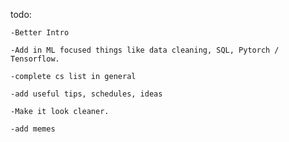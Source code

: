 todo:
    
    -Better Intro
    
    -Add in ML focused things like data cleaning, SQL, Pytorch / Tensorflow. 
    
    -complete cs list in general
    
    -add useful tips, schedules, ideas
    
    -Make it look cleaner.
    
    -add memes
